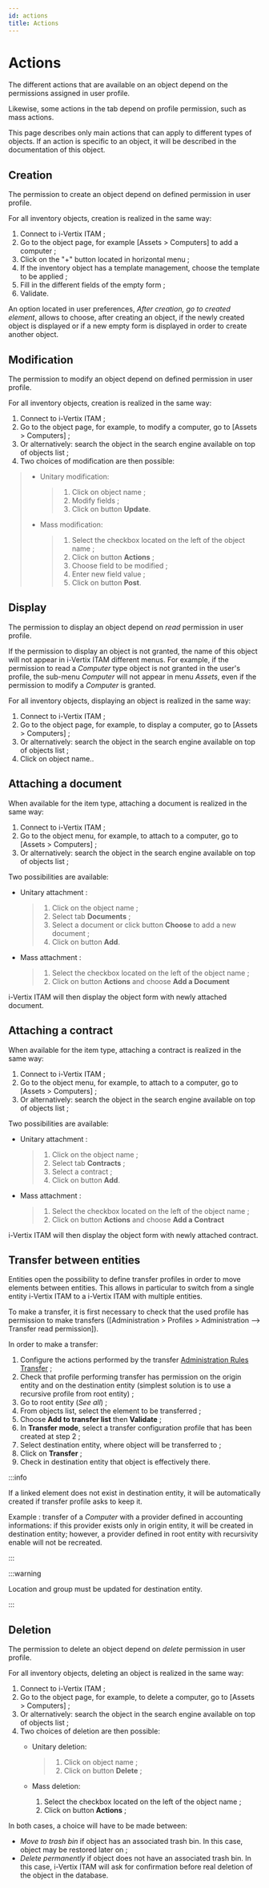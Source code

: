 ```yaml
---
id: actions
title: Actions
---
```


# Actions

The different actions that are available on an object depend on the
permissions assigned in user profile.

Likewise, some actions in the tab depend on profile permission, such as
mass actions.

This page describes only main actions that can apply to different types
of objects. If an action is specific to an object, it will be described
in the documentation of this object.

## Creation 

The permission to create an object depend on defined permission in user
profile.

For all inventory objects, creation is realized in the same way:

1.  Connect to i-Vertix ITAM ;
2.  Go to the object page, for example [Assets \> Computers]
    to add a computer ;
3.  Click on the "+" button located in horizontal menu ;
4.  If the inventory object has a template management, choose the
    template to be applied ;
5.  Fill in the different fields of the empty form ;
6.  Validate.

An option located in user preferences, *After creation, go to created
element*, allows to choose, after creating an object, if the newly
created object is displayed or if a new empty form is displayed in order
to create another object.

## Modification

The permission to modify an object depend on defined permission in user
profile.

For all inventory objects, creation is realized in the same way:

1.  Connect to i-Vertix ITAM ;
2.  Go to the object page, for example, to modify a computer, go to
    [Assets \> Computers] ;
3.  Or alternatively: search the object in the search engine available
    on top of objects list ;
4.  Two choices of modification are then possible:

> - Unitary modification:
>
>   > 1.  Click on object name ;
>   > 2.  Modify fields ;
>   > 3.  Click on button **Update**.
>
> - Mass modification:
>
>   > 1.  Select the checkbox located on the left of the object name ;
>   > 2.  Click on button **Actions** ;
>   > 3.  Choose field to be modified ;
>   > 4.  Enter new field value ;
>   > 5.  Click on button **Post**.

## Display

The permission to display an object depend on *read*
permission in user profile.

If the permission to display an object is not granted, the name of this
object will not appear in i-Vertix ITAM different menus. For example, if the
permission to read a *Computer* type object is not granted
in the user's profile, the sub-menu *Computer* will not
appear in menu *Assets*, even if the permission to modify a
*Computer* is granted.

For all inventory objects, displaying an object is realized in the same
way:

1.  Connect to i-Vertix ITAM ;
2.  Go to the object page, for example, to display a computer, go to
    [Assets \> Computers] ;
3.  Or alternatively: search the object in the search engine available
    on top of objects list ;
4.  Click on object name..

## Attaching a document

When available for the item type, attaching a document is realized in
the same way:

1.  Connect to i-Vertix ITAM ;
2.  Go to the object menu, for example, to attach to a computer, go to
    [Assets \> Computers] ;
3.  Or alternatively: search the object in the search engine available
    on top of objects list ;

Two possibilities are available:

- Unitary attachment :

  > 1.  Click on the object name ;
  > 2.  Select tab **Documents** ;
  > 3.  Select a document or click button **Choose** to add a new
  >     document ;
  > 4.  Click on button **Add**.

- Mass attachment :

  > 1.  Select the checkbox located on the left of the object name ;
  > 2.  Click on button **Actions** and choose **Add a Document**

i-Vertix ITAM will then display the object form with newly attached document.

## Attaching a contract

When available for the item type, attaching a contract is realized in
the same way:

1.  Connect to i-Vertix ITAM ;
2.  Go to the object menu, for example, to attach to a computer, go to
    [Assets \> Computers] ;
3.  Or alternatively: search the object in the search engine available
    on top of objects list ;

Two possibilities are available:

- Unitary attachment :

  > 1.  Click on the object name ;
  > 2.  Select tab **Contracts** ;
  > 3.  Select a contract ;
  > 4.  Click on button **Add**.

- Mass attachment :

  > 1.  Select the checkbox located on the left of the object name ;
  > 2.  Click on button **Actions** and choose **Add a Contract**

i-Vertix ITAM will then display the object form with newly attached contract.

## Transfer between entities

Entities open the possibility to define transfer profiles in order to
move elements between entities. This allows in particular to switch from
a single entity i-Vertix ITAM to a i-Vertix ITAM with multiple entities.

To make a transfer, it is first necessary to check that the used profile
has permission to make transfers ([Administration \> Profiles \>
Administration \--\> Transfer read permission]).

In order to make a transfer:

1.  Configure the actions performed by the transfer
    [Administration Rules Transfer](../../modules/administration/rules/rulesmanagement) ;
2.  Check that profile performing transfer has permission on the origin
    entity and on the destination entity (simplest solution is to use a
    recursive profile from root entity) ;
3.  Go to root entity (*See all*) ;
4.  From objects list, select the element to be transferred ;
5.  Choose **Add to transfer list** then **Validate** ;
6.  In **Transfer mode**, select a transfer configuration profile that
    has been created at step 2 ;
7.  Select destination entity, where object will be transferred to ;
8.  Click on **Transfer** ;
9.  Check in destination entity that object is effectively there.

:::info

If a linked element does not exist in destination entity, it will be
automatically created if transfer profile asks to keep it.

Example : transfer of a *Computer* with a provider defined
in accounting informations: if this provider exists only in origin
entity, it will be created in destination entity; however, a provider
defined in root entity with recursivity enable will not be recreated.

:::

:::warning

Location and group must be updated for destination entity.

:::

## Deletion

The permission to delete an object depend on *delete*
permission in user profile.

For all inventory objects, deleting an object is realized in the same
way:

1.  Connect to i-Vertix ITAM ;
2.  Go to the object page, for example, to delete a computer, go to
    [Assets \> Computers] ;
3.  Or alternatively: search the object in the search engine available
    on top of objects list ;
4.  Two choices of deletion are then possible:
    - Unitary deletion:

      > 1.  Click on object name ;
      > 2.  Click on button **Delete** ;

    - Mass deletion:

      1.  Select the checkbox located on the left of the object name ;
      2.  Click on button **Actions** ;

In both cases, a choice will have to be made between:

- *Move to trash bin* if object has an associated trash bin. In this
  case, object may be restored later on ;
- *Delete permanently* if object does not have an associated trash bin.
  In this case, i-Vertix ITAM will ask for confirmation before real deletion of
  the object in the database.
